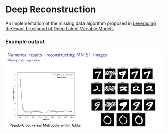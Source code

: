 # Deep Reconstruction


An implementation of the missing data algorithm proposed in [Leveraging the Exact Likelihood of Deep Latent Variable Models](https://arxiv.org/abs/1802.04826).

### Example output
![Output](demo/demo.png)
